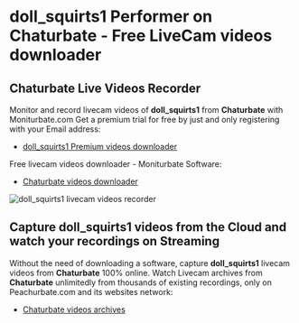 # doll_squirts1 Performer on Chaturbate - Free LiveCam videos downloader

## Chaturbate Live Videos Recorder

Monitor and record livecam videos of **doll_squirts1** from **Chaturbate** with Moniturbate.com
Get a premium trial for free by just and only registering with your Email address:
* [doll_squirts1 Premium videos downloader](https://moniturbate.com/request-demo-licence-key.html)

Free livecam videos downloader - Moniturbate Software:
* [Chaturbate videos downloader](https://moniturbate.com/moniturbate-download-software.html)

![doll_squirts1 livecam videos recorder](https://peachurnet.com/templates/moniturbate-software.png)


## Capture doll_squirts1 videos from the Cloud and watch your recordings on Streaming

Without the need of downloading a software, capture **doll_squirts1** livecam videos from **Chaturbate** 100% online.
Watch Livecam archives from **Chaturbate** unlimitedly from thousands of existing recordings, only on Peachurbate.com and its websites network:
* [Chaturbate videos archives](https://peachurnet.com/)